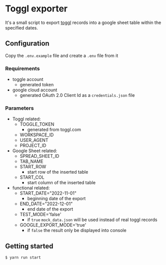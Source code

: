 # Toggl exporter

It's a small script to export [toggl](https://toggl.com/) records into a google sheet table within the specified dates.

## Configuration
Copy the `.env.example` file and create a `.env` file from it

### Requirements
- toggle account
    - generated token
- google cloud account
    - generated OAuth 2.0 Client Id as a `credentials.json` file

### Parameters
- Toggl related:
    - TOGGLE_TOKEN
        - generated from toggl.com
    - WORKSPACE_ID
    - USER_AGENT
    - PROJECT_ID
- Google Sheet related:
    - SPREAD_SHEET_ID
    - TAB_NAME
    - START_ROW
        - start row of the inserted table
    - START_COL
        - start column of the inserted table
- functional related:
    - START_DATE="2022-11-01"
        - beginning date of the export
    - END_DATE="2022-12-01"
        - end date of the export
    - TEST_MODE='false'
        - if `true` `mock_data.json` will be used instead of real toggl records
    - GOOGLE_EXPORT_MODE='true'
        - if `false` the result only be displayed into console


## Getting started


```
$ yarn run start
```